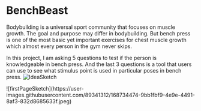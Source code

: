 # BenchBeast
Bodybuilding is a universal sport community that focuses on muscle growth. The goal and purpose may differ in bodybuilding. But bench press is one of the most basic yet important exercises for chest muscle growth which almost every person in the gym never skips. 

In this project, I am asking 5 questions to test if the person is knowledgeable in bench press.
And the last 3 questions is a tool that users can use to see what stimulus point is used in particular poses in bench press.
![IdeaSketch](https://user-images.githubusercontent.com/89341312/168734463-b71c365c-6eb4-40e9-ac64-efece74ae3fa.jpeg)

<Idea Sketch>
![firstPageSketch](https://user-images.githubusercontent.com/89341312/168734474-9bb1fbf9-4e9e-4491-8af3-832d8685633f.jpeg)

<Page design sketch>
